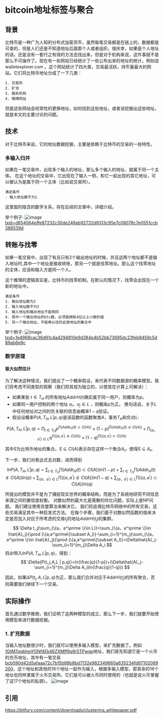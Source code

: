 # bitcoin地址标签与聚合

## 背景
比特币是一种广为人知的分布式加密货币，虽然每笔交易都是在链上的，数据都是可查的，但是人们还是不知道地址后面那个人或者组织。很庆幸，如果是个人地址的话，还是没有一套行之有效的方法去找出来，但是对于机构来说，这件事就不是那么不可操作了。现在有一些网站已经统计了一些公布出来的地址的统计，例如说 walletexplorer.com 。这个网站统计了四大类，交易最活跃，持币量最大的网站。它们将比特币地址分成了一下几类：

    1. 交易所
    2. 矿池
    3. 服务机构
    4. 赌博网站
    
但是这些网站会经常性的更换地址，如何找到这些地址，或者说挖掘出这些地址，就是本文的主要讨论的问题。



## 技术
对于比特币来说，它的地址数据挖掘，主要是依赖于比特币的交易的一些特性。
### 多输入归并
如果在一笔交易中，出现多个输入的地址，那么多个输入的地址，就属于同一个主体。
在这个地址的交易中，它出现在了输入一侧，和它一起出现的其它地址，可以被认为是属于同一个主体（比如说交易所）。
    
    满足条件
    - 输入地址数不为1

这里面的隐含的数学关系，将在后续的文章中，详细介绍。

举个例子:
![image](https://github.com/zhenli-developer/essay/blob/master/address-cluster/TXd654064effe87232c30de246eb92732d9313c95e7c08078c7e0551ccb388539d.png)
[txid=d654064effe87232c30de246eb92732d9313c95e7c08078c7e0551ccb388539d](https://www.chainup.info/d654064effe87232c30de246eb92732d9313c95e7c08078c7e0551ccb388539d)

## 转账与找零
如果一笔交易中，出现了有且只有2个输出地址的时候，并且这两个地址都不是输入地址时,其中一个地址是接收转账，那另一个就是找零地址。那么这个找零地址的主体，应该和输入方是同一个人。

这个推理的逻辑其实是，比特币的找零机制。在默认的情况下，找零会出现在一个新的地址中。
    
    满足条件
    1. 输出地址数为2
    2. 输入地址数不为2
    3. 输入地址和输出地址不能相同
    4. 其中一个输出地址的btc数，必须是拥有4位以上小数的值
    5. 另一个输出地址，不能再以往的此类地址的集合中
    
举个例子:
![image](https://github.com/zhenli-developer/essay/blob/master/address-cluster/TX1e4968cac36d91c4a4294810e9d384e4b52bb73695dc23feb9459c5d89ab6e9c.png)
[txid=1e4968cac36d91c4a4294810e9d384e4b52bb73695dc23feb9459c5d89ab6e9c](https://www.chainup.info/1e4968cac36d91c4a4294810e9d384e4b52bb73695dc23feb9459c5d89ab6e9c)

### 数学原理
#### 极大似然估计
为了解决这种情况，我们提出了一个概率假设，来代表不同数据源的概率模型。我们将考虑不同类型的观察（我们将其视为独立的，以使其在计算上可解决）：


- 如果某些 $t \in T_H$  的所有地址$AddrH(t)$确实属于同一用户，则概率为$p$。
- 如果同一用户控制的两个地址 ${a_i，a_j} \in L$ ，则概率$p$为正。 换句话说，关于$L$中任何地址对之间的负关联的信息由概率$1-q$验证。
- 假设设概率$P(A,T_H,L | p,q)$是该函数的函数聚类$A$，事务$T_H$和负对$L$:

$$
P(A,T_H,L | p,q)=\prod_{t \in T_H} p^{\prod (Addr_H(t)\subset Cl(A))} \times (1-p)^{\prod (Addr_H(t)\not\subset Cl(A))} \times \prod_{\{a，a^\prime \}\in L} q^{\prod (\{a,a^\prime\}\not\subset Cl(A))} \times (1-q)^{\prod (\{a,a^\prime)\subset Cl(A))}
$$
    
其中$S$为比特币地址的集合。$S \subseteq Cl(A)$表示存在这样一个聚合$A_l$，使得$S \subseteq A_l$。

下一步，我们对表达式去对数，进而得到

$$
lnP(A,T_H,L | p,q)=\sum_{t \in T_H} {\prod (Addr_H(t)\subset Cl(A))}ln(1-p)+\sum_{t \in T_H} {\prod (Addr_H(t)\not\subset Cl(A))}ln(p)+\sum_{\{a，a^\prime \}\in L}{\prod (\{a,a^\prime\}\not\subset Cl(A)\}}ln(1-q) +\sum_{\{a，a^\prime \}\in L}{\prod (\{a,a^\prime\}\subset Cl(A))}ln(q)
$$

所提出的模型并不是为了捕捉现实世界的概率结构，而是为了系统地研究不同信息来源之间的置信度权衡。
对数似然的最大化是离散的优化问题，实际上是NP问题。 我们建议使用贪婪算法来解决它。 我们将追溯比特币网络中的所有交易，这些交易满足其中一种启发式方法。 在每个步骤，我们基于对数似然函数的值来决定是否加入对应于所考虑的交易$t_j$的地址$AddrH(t_j)$的集群。
$$
\Delta t_j(\sum_{\{a，a^\prime \}\in L})=\sum_{\{a，a^\prime \}\in \hat{A}_j}{\prod (\{a,a^\prime\}\subset A_l)}-\sum_{i=1}^{m_j}\sum_{\{a，a^\prime \}\in \hat{A}_j}{\prod (\{a,a^\prime\}\subset A_l)}=\Delta\hat{A}_j-\sum_{i=1}^{m_j}\Delta A_i
$$
将$\Delta t$带入$lnP(A,T_H,L | p,q)$，得到：
$$
\Delta{P(t_j,A,L | p,q)}=ln(\frac{p}{1-p})+(\Delta\hat{A}_j-\sum_{i=1}^{m_j}\Delta A_i)ln(\frac{q}{1-q}))
$$

因此，如果$\Delta{P(t_j,A,L | p,q)}$为正，那么我们合并对应于$AddrH(t_j)$的所有聚合，否则需要我们继续下一个交易。

## 实际操作
首先通过数学推倒，我们证明了这两种模型的成立，那么下一步，我们就要开始使用模型来进行数据挖掘。
### 1. 扩充数据
当输入地址数很少时，我们就可以使用多输入模型，来扩充数据了。例如[1GtM7qgbhmYGNf4Ek46ZXMff9g9r5TPwgp](https://www.chainup.info/1GtM7qgbhmYGNf4Ek46ZXMff9g9r5TPwgp)地址，我们首先知道它是一个火币的充币地址，其中有一笔交易[bcb590d42d5afaaa72c7b15b89b8bd7132e982349660a635234fd87102069200](https://www.chainup.info/bcb590d42d5afaaa72c7b15b89b8bd7132e982349660a635234fd87102069200)，这个地址和其他的16个地址一起作为输入，根据多输入模型，那其余的16个地址也同样隶属于火币交易所。它们是可以被火币同时使用的（也就是说火币掌握了这17个地址的私钥）。
![image](https://github.com/zhenli-developer/essay/blob/master/address-cluster/TXbcb590d42d5afaaa72c7b15b89b8bd7132e982349660a635234fd87102069200.png)



## 引用
https://bitfury.com/content/downloads/clustering_whitepaper.pdf




